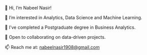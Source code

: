 👋 Hi, I’m Nabeel Nasir!

👀 I’m interested in Analytics, Data Science and Machine Learning.

🌱 I’ve completed a Postgraduate degree in Business Analytics.

💞️ Open to collaborating on data-driven projects.

📫 Reach me at: nabeelnasir1908@gmail.com
